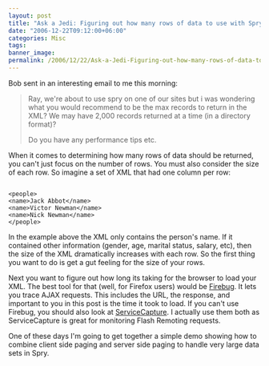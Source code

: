 ```yaml
---
layout: post
title: "Ask a Jedi: Figuring out how many rows of data to use with Spry"
date: "2006-12-22T09:12:00+06:00"
categories: Misc 
tags: 
banner_image: 
permalink: /2006/12/22/Ask-a-Jedi-Figuring-out-how-many-rows-of-data-to-use-with-Spry
---
```


Bob sent in an interesting email to me this morning:

<blockquote>
Ray, we're about to use spry on one of our sites but i was wondering what you
would recommend to be the max records to return in the XML?  We may have 2,000
records returned at a time (in a directory format)? 

Do you have any
performance tips etc.
</blockquote>

When it comes to determining how many rows of data should be returned, you can't just focus on the number of rows. You must also consider the size of each row. So imagine a set of XML that had one column per row:

<code>
&lt;people&gt;
&lt;name&gt;Jack Abbot&lt;/name&gt;
&lt;name&gt;Victor Newman&lt;/name&gt;
&lt;name&gt;Nick Newman&lt;/name&gt;
&lt;/people&gt;
</code>

In the example above the XML only contains the person's name. If it contained other information (gender, age, marital status, salary, etc), then the size of the XML dramatically increases with each row. So the first thing you want to do is get a gut feeling for the size of your rows. 

Next you want to figure out how long its taking for the browser to load your XML. The best tool for that (well, for Firefox users) would be <a href="http://www.getfirebug.com/">Firebug</a>. It lets you trace AJAX requests. This includes the URL, the response, and important to you in this post is the time it took to load. If you can't use Firebug, you should also look at <a href="http://kevinlangdon.com/serviceCapture/">ServiceCapture</a>.  I actually use them both as ServiceCapture is great for monitoring Flash Remoting requests.

One of these days I'm going to get together a simple demo showing how to combine client side paging and server side paging to handle very large data sets in Spry.